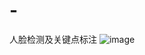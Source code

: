 # -
人脸检测及关键点标注
![image](https://github.com/cxf2430665418/Face-detection/blob/master/images/1.png)

      

